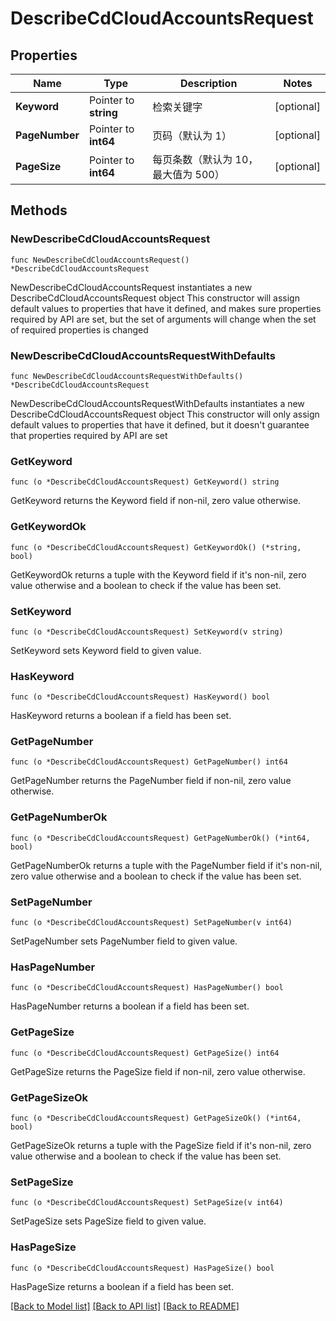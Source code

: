 # DescribeCdCloudAccountsRequest

## Properties

Name | Type | Description | Notes
------------ | ------------- | ------------- | -------------
**Keyword** | Pointer to **string** | 检索关键字 | [optional] 
**PageNumber** | Pointer to **int64** | 页码（默认为 1） | [optional] 
**PageSize** | Pointer to **int64** | 每页条数（默认为 10，最大值为 500） | [optional] 

## Methods

### NewDescribeCdCloudAccountsRequest

`func NewDescribeCdCloudAccountsRequest() *DescribeCdCloudAccountsRequest`

NewDescribeCdCloudAccountsRequest instantiates a new DescribeCdCloudAccountsRequest object
This constructor will assign default values to properties that have it defined,
and makes sure properties required by API are set, but the set of arguments
will change when the set of required properties is changed

### NewDescribeCdCloudAccountsRequestWithDefaults

`func NewDescribeCdCloudAccountsRequestWithDefaults() *DescribeCdCloudAccountsRequest`

NewDescribeCdCloudAccountsRequestWithDefaults instantiates a new DescribeCdCloudAccountsRequest object
This constructor will only assign default values to properties that have it defined,
but it doesn't guarantee that properties required by API are set

### GetKeyword

`func (o *DescribeCdCloudAccountsRequest) GetKeyword() string`

GetKeyword returns the Keyword field if non-nil, zero value otherwise.

### GetKeywordOk

`func (o *DescribeCdCloudAccountsRequest) GetKeywordOk() (*string, bool)`

GetKeywordOk returns a tuple with the Keyword field if it's non-nil, zero value otherwise
and a boolean to check if the value has been set.

### SetKeyword

`func (o *DescribeCdCloudAccountsRequest) SetKeyword(v string)`

SetKeyword sets Keyword field to given value.

### HasKeyword

`func (o *DescribeCdCloudAccountsRequest) HasKeyword() bool`

HasKeyword returns a boolean if a field has been set.

### GetPageNumber

`func (o *DescribeCdCloudAccountsRequest) GetPageNumber() int64`

GetPageNumber returns the PageNumber field if non-nil, zero value otherwise.

### GetPageNumberOk

`func (o *DescribeCdCloudAccountsRequest) GetPageNumberOk() (*int64, bool)`

GetPageNumberOk returns a tuple with the PageNumber field if it's non-nil, zero value otherwise
and a boolean to check if the value has been set.

### SetPageNumber

`func (o *DescribeCdCloudAccountsRequest) SetPageNumber(v int64)`

SetPageNumber sets PageNumber field to given value.

### HasPageNumber

`func (o *DescribeCdCloudAccountsRequest) HasPageNumber() bool`

HasPageNumber returns a boolean if a field has been set.

### GetPageSize

`func (o *DescribeCdCloudAccountsRequest) GetPageSize() int64`

GetPageSize returns the PageSize field if non-nil, zero value otherwise.

### GetPageSizeOk

`func (o *DescribeCdCloudAccountsRequest) GetPageSizeOk() (*int64, bool)`

GetPageSizeOk returns a tuple with the PageSize field if it's non-nil, zero value otherwise
and a boolean to check if the value has been set.

### SetPageSize

`func (o *DescribeCdCloudAccountsRequest) SetPageSize(v int64)`

SetPageSize sets PageSize field to given value.

### HasPageSize

`func (o *DescribeCdCloudAccountsRequest) HasPageSize() bool`

HasPageSize returns a boolean if a field has been set.


[[Back to Model list]](../README.md#documentation-for-models) [[Back to API list]](../README.md#documentation-for-api-endpoints) [[Back to README]](../README.md)


